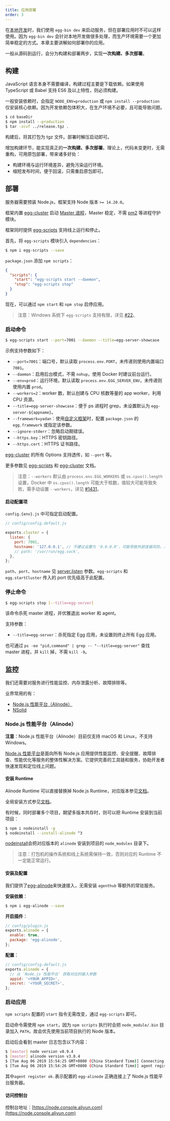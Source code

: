 ```yaml
---
title: 应用部署
order: 3
---
```


在[本地开发](./development.md)时，我们使用 `egg-bin dev` 来启动服务，但在部署应用时不可以这样使用。因为 `egg-bin dev` 会针对本地开发做很多处理，而生产环境需要一个更加简单稳定的方式。本章主要讲解如何部署你的应用。

一般从源码到运行，会分为构建和部署两步，实现**一次构建、多次部署**。

## 构建

JavaScript 语言本身不需要编译，构建过程主要是下载依赖。如果使用 TypeScript 或 Babel 支持 ES6 及以上特性，则必须构建。

一般安装依赖时，会指定 `NODE_ENV=production` 或 `npm install --production` 仅安装核心依赖。因为开发依赖包体积大，在生产环境不必要，且可能导致问题。

```bash
$ cd baseDir
$ npm install --production
$ tar -zcvf ../release.tgz .
```

构建后，将其打包为 tgz 文件。部署时解压启动即可。

增加构建环节，能实现真正的**一次构建、多次部署**。理论上，代码未变更时，无需重构，可用原包部署，带来诸多好处：

- 构建环境与运行环境差异，避免污染运行环境。
- 缩短发布时间，便于回滚，只需重启原包即可。

## 部署

服务器需要预装 Node.js，框架支持 Node 版本 `>= 14.20.0`。

框架内置 [egg-cluster] 启动 [Master 进程](./cluster-and-ipc.md#master)，Master 稳定，不需 [pm2] 等进程守护模块。

框架同时提供 [egg-scripts] 支持线上运行和停止。

首先，将 `egg-scripts` 模块引入 `dependencies`：

```bash
$ npm i egg-scripts --save
```

`package.json` 添加 `npm scripts`：

```json
{
  "scripts": {
    "start": "egg-scripts start --daemon",
    "stop": "egg-scripts stop"
  }
}
```

现在，可以通过 `npm start` 和 `npm stop` 启停应用。

> 注意：Windows 系统下 `egg-scripts` 支持有限，详见 [#22](https://github.com/eggjs/egg-scripts/pull/22)。

### 启动命令

```bash
$ egg-scripts start --port=7001 --daemon --title=egg-server-showcase
```

示例支持参数如下：

- `--port=7001`：端口号，默认读取 `process.env.PORT`，未传递则使用内置端口 `7001`。
- `--daemon`：启用后台模式，不需 `nohup`，使用 Docker 时建议前台运行。
- `--env=prod`：运行环境，默认读取 `process.env.EGG_SERVER_ENV`，未传递则使用内置 `prod`。
- `--workers=2`：worker 数，默认创建与 CPU 核数等量的 app worker，利用 CPU 资源。
- `--title=egg-server-showcase`：便于 ps 进程时 grep，未设置默认为 `egg-server-${appname}`。
- `--framework=yadan`：使用[自定义框架](../advanced/framework.md)时，配置 `package.json` 的 `egg.framework` 或指定该参数。
- `--ignore-stderr`：忽略启动期错误。
- `--https.key`：HTTPS 密钥路径。
- `--https.cert`：HTTPS 证书路径。

[egg-cluster] 的所有 Options 支持透传，如 `--port` 等。

更多参数见 [egg-scripts] 和 [egg-cluster] 文档。

> 注意：`--workers` 默认由 `process.env.EGG_WORKERS` 或 `os.cpus().length` 设置，Docker 中 `os.cpus().length` 可能大于核数，值较大可能导致失败，需手动设置 `--workers`，详见 [#1431](https://github.com/eggjs/egg/issues/1431#issuecomment-573989059)。

#### 启动配置项

`config.{env}.js` 中可指定启动配置。

```js
// config/config.default.js

exports.cluster = {
  listen: {
    port: 7001,
    hostname: '127.0.0.1', // 不建议设置为 '0.0.0.0'，可能导致外部连接风险，请了解后使用
    // path: '/var/run/egg.sock',
  },
};
```

`path`、`port`、`hostname` 见 [server.listen](https://nodejs.org/api/http.html#http_server_listen_port_hostname_backlog_callback) 参数。`egg-scripts` 和 `egg.startCluster` 传入的 port 优先级高于此配置。

### 停止命令

```bash
$ egg-scripts stop [--title=egg-server]
```

该命令杀死 master 进程，并优雅退出 worker 和 agent。

支持参数：

- `--title=egg-server`：杀死指定 Egg 应用，未设置则终止所有 Egg 应用。

也可通过 `ps -eo "pid,command" | grep -- "--title=egg-server"` 查找 master 进程，并 `kill` 掉，不需 `kill -9`。
## 监控

我们还需要对服务进行性能监控、内存泄露分析、故障排除等。

业界常用的有：

- [Node.js 性能平台（Alinode）](https://www.aliyun.com/product/nodejs)
- [NSolid](https://nodesource.com/products/nsolid/)

### Node.js 性能平台（Alinode）

**注意**：Node.js 性能平台（Alinode）目前仅支持 macOS 和 Linux，不支持 Windows。

[Node.js 性能平台](https://www.aliyun.com/product/nodejs)是面向所有 Node.js 应用提供性能监控、安全提醒、故障排查、性能优化等服务的整体性解决方案。它提供完善的工具链和服务，协助开发者快速发现和定位线上问题。

#### 安装 Runtime

Alinode Runtime 可以直接替换掉 Node.js Runtime，对应版本参见[文档](https://help.aliyun.com/knowledge_detail/60811.html)。

全局安装方式参见[文档](https://help.aliyun.com/document_detail/60338.html)。

有时候，同时部署多个项目，期望多版本共存时，则可以把 Runtime 安装到当前项目：

```bash
$ npm i nodeinstall -g
$ nodeinstall --install-alinode ^3
```

[nodeinstall]会把对应版本的 `alinode` 安装到项目的 `node_modules` 目录下。

> 注意：打包机的操作系统和线上系统需保持一致，否则对应的 Runtime 不一定能正常运行。

#### 安装及配置

我们提供了[egg-alinode]来快速接入，无需安装 `agenthub` 等额外的常驻服务。

**安装依赖**：

```bash
$ npm i egg-alinode --save
```

**开启插件**：

```js
// config/plugin.js
exports.alinode = {
  enable: true,
  package: 'egg-alinode',
};
```

**配置**：

```js
// config/config.default.js
exports.alinode = {
  // 从 `Node.js 性能平台` 获取对应的接入参数
  appid: '<YOUR_APPID>',
  secret: '<YOUR_SECRET>',
};
```

### 启动应用

`npm scripts` 配置的 `start` 指令无需改变，通过 `egg-scripts` 即可。

启动命令需使用 `npm start`，因为 `npm scripts` 执行时会把 `node_module/.bin` 目录加入 `PATH`，故会优先使用当前项目执行的 Node 版本。

启动后会看到 master 日志包含以下内容：

```bash
$ [master] node version v8.9.4
$ [master] alinode version v3.8.4
$ [Tue Aug 06 2019 15:54:25 GMT+0800 (China Standard Time)] Connecting to wss://agentserver.node.aliyun.com:8080...
$ [Tue Aug 06 2019 15:54:26 GMT+0800 (China Standard Time)] agent register ok.
```

其中`agent register ok.`表示配置的 `egg-alinode` 正确连接上了 Node.js 性能平台服务器。

#### 访问控制台

控制台地址：[https://node.console.aliyun.com](https://node.console.aliyun.com)

[egg-cluster]: https://github.com/eggjs/egg-cluster
[egg-scripts]: https://github.com/eggjs/egg-scripts
[egg-alinode]: https://github.com/eggjs/egg-alinode
[pm2]: https://github.com/Unitech/pm2
[nodeinstall]: https://github.com/cnpm/nodeinstall
